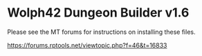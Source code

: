 # Wolph42 Dungeon Builder v1.6

Please see the MT forums for instructions on installing these files.

https://forums.rptools.net/viewtopic.php?f=46&t=16833
